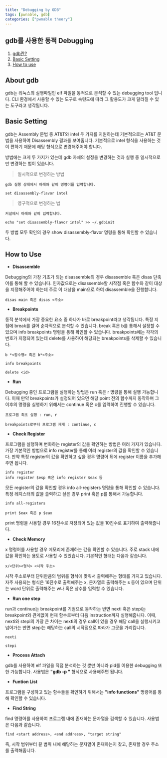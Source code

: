 ```yaml
---
title: "Debugging by GDB"
tags: [pwnable, gdb]
categories: ["pwnable theory"]
---
```


gdb를 사용한 동적 Debugging
---------------------------

1. [gdb란?](#about-gdb)
2. [Basic Setting](#basic-setting)
3. [How to use](#how-to-use)

## About gdb

gdb는 리눅스의 실행파일인 elf 파일을 동적으로 분석할 수 있는 debugging tool 입니다. CLI 환경에서 사용할 수 있는 도구로 숙련도에 따라 그 활용도가 크게 달라질 수 있는 도구라고 생각됩니다.

## Basic Setting

gdb는 Assembly 문법 중 AT&T와 intel 두 가지를 지원하는데 기본적으로는 AT&T 문법을 사용하여 Disassembly 결과를 보여줍니다. 기본적으로 intel 형식을 사용하는 것이 편하기 때문에 해당 형식으로 변경해주어야 합니다.

방법에는 크게 두 가지가 있는데 gdb 자체의 설정을 변경하는 것과 실행 중 일시적으로만 변경하는 법이 있습니다.

> 일시적으로 변경하는 방법
```
gdb 실행 상태에서 아래와 같이 명령어를 입력합니다.

set disassembly-flavor intel
```

> 영구적으로 변경하는 법
```
커널에서 아래와 같이 입력합니다.

echo "set disassembly-flavor intel" >> ~/.gdbinit
```

두 방법 모두 확인의 경우 show disassembly-flavor 명령을 통해 확인할 수 있습니다.

## How to Use

- **Disassemble**

Debugging의 가장 기초가 되는 disassemble의 경우 disassemble 혹은 disas 단축어를 통해 할 수 있습니다. 인자값으로는 disassemble할 시작점 혹은 함수와 같이 대상을 지정해주어야 하는데 주로 이 대상을 main으로 하여 disassemble을 진행합니다. 

```
disas main 혹은 disas <주소>
```

- **Breakpoints**

동적 분석에서 가장 중요한 요소 중 하나가 바로 breakpoint라고 생각됩니다. 특정 지점에 break를 걸어 순차적으로 분석할 수 있습니다. break 혹은 b를 통해서 설정할 수 있으며 info breakpoints 명령을 통해 확인할 수 있습니다. breakpoints에는 각각의 번호가 지정되어 있는데 delete를 사용하여 해당되는 breakpoints를 삭제할 수 있습니다.

```
b *<함수명> 혹은 b*<주소>

info breakpoints

delete <id>
```

- **Run**

Debugging 중인 프로그램을 실행하는 방법은 run 혹은 r 명령을 통해 실행 가능합니다. 이때 만약 breakpoints가 설정되어 있으면 해당 point 전의 함수까지 동작하며 그 이후의 명령을 실행하기 위해서는 continue 혹은 c를 입력하여 진행할 수 있습니다.

```
프로그램 최초 실행 : run, r

breakpoints로부터 프로그램 재개 : continue, c
```

- **Check Register**

프로그램을 실행하며 변화하는 register의 값을 확인하는 방법은 여러 가지가 있습니다. 가장 기본적인 방법으로 info register를 통해 여러 register의 값을 확인할 수 있습니다. 만약 특정 register의 값을 확인하고 싶을 경우 명령어 뒤에 register 이름을 추가해주면 됩니다.

```
info register
info register $esp 혹은 info register $eax 등
```

모든 register의 값을 확인할 경우 info all-registers 명령을 통해 확인할 수 있습니다. 특정 레지스터의 값을 출력하고 싶은 경우 print 혹은 p를 통해서 가능합니다.

```
info all-registers

print $eax 혹은 p $eax
```

print 명령을 사용할 경우 16진수로 저장되어 있는 값을 10진수로 표기하여 출력해줍니다.

- **Check Memory**

x 명령어를 사용할 경우 메모리에 존재하는 값을 확인할 수 있습니다. 주로 stack 내에 값을 확인하는 용도로 사용할 수 있었습니다. 기본적인 형태는 다음과 같습니다.

```
x/<단위><형식> <시작 주소>
```

시작 주소로부터 단위만큼의 범위를 형식에 맞춰서 출력해주는 형태를 가지고 있습니다. 자주 사용되는 형식은 16진수로 출력해주는 x, 문자열로 출력해주는 s 등이 있으며 단위는 word 단위로 출력해주는 w나 혹은 상수를 입력할 수 있습니다.

- **Run one step**

run과 continue는 breakpoint를 기점으로 동작하는 반면 nexti 혹은 stepi는 breakpoint와 관계없이 현재 함수로부터 다음 instruction까지 실행해줍니다. 이때, nexti와 stepi의 가장 큰 차이는 nexti의 경우 call이 있을 경우 해당 call을 실행시키고 넘어가는 반면 stepi는 해당하는 call의 시작점으로 따라가 그곳을 가리킵니다.

```
nexti

stepi
```

- **Process Attach**

gdb를 사용하여 elf 파일을 직접 분석하는 것 뿐만 아니라 pid를 이용한 debugging 또한 가능합니다. 사용법은 **"gdb -p <pid>"** 형식으로 사용해주면 됩니다.

- **Funtion List**

프로그램을 구성하고 있는 함수들을 확인하기 위해서는 **"info functions"** 명령어를 통해 확인할 수 있습니다.

- **Find String**

find 명령어를 사용하여 프로그램 내에 존재하는 문자열을 검색할 수 있습니다. 사용법은 다음과 같습니다.

```
find <start address>, <end address>, "target string"
```

즉, 시작 범위부터 끝 범위 내에 해당하는 문자열이 존재하는지 찾고, 존재할 경우 주소를 출력해줍니다.


